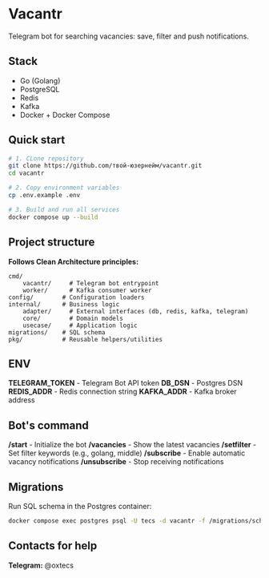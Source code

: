 # Vacantr

Telegram bot for searching vacancies: save, filter and push notifications.

## Stack

- Go (Golang)
- PostgreSQL
- Redis
- Kafka
- Docker + Docker Compose

## Quick start

```bash
# 1. CLone repository
git clone https://github.com/твой-юзернейм/vacantr.git
cd vacantr

# 2. Copy environment variables
cp .env.example .env

# 3. Build and run all services
docker compose up --build
```

## Project structure

**Follows Clean Architecture principles:**
    
    cmd/
        vacantr/     # Telegram bot entrypoint
        worker/      # Kafka consumer worker
    config/        # Configuration loaders
    internal/      # Business logic
        adapter/     # External interfaces (db, redis, kafka, telegram)
        core/        # Domain models
        usecase/     # Application logic
    migrations/    # SQL schema
    pkg/           # Reusable helpers/utilities

## ENV
    
**TELEGRAM_TOKEN** - Telegram Bot API token
**DB_DSN** - Postgres DSN
**REDIS_ADDR** - Redis connection string
**KAFKA_ADDR** - Kafka broker address

## Bot's command

**/start** - Initialize the bot
**/vacancies** - Show the latest vacancies
**/setfilter** - Set filter keywords (e.g., golang, middle)
**/subscribe** - Enable automatic vacancy notifications
**/unsubscribe** - Stop receiving notifications

## Migrations

Run SQL schema in the Postgres container:

```bash
docker compose exec postgres psql -U tecs -d vacantr -f /migrations/schema.sql
```

## Contacts for help

**Telegram:** @oxtecs